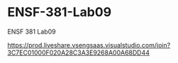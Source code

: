 # ENSF-381-Lab09
ENSF 381 Lab09

https://prod.liveshare.vsengsaas.visualstudio.com/join?3C7EC01000F020A28C3A3E9268A00A68DD44

